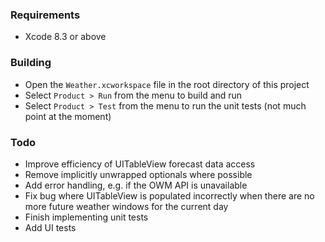 ### Requirements

 * Xcode 8.3 or above

### Building

 * Open the `Weather.xcworkspace` file in the root directory of this project
 * Select `Product > Run` from the menu to build and run
 * Select `Product > Test` from the menu to run the unit tests (not much point at the moment)

### Todo

 * Improve efficiency of UITableView forecast data access
 * Remove implicitly unwrapped optionals where possible
 * Add error handling, e.g. if the OWM API is unavailable
 * Fix bug where UITableView is populated incorrectly when there are no more future weather windows for the current day
 * Finish implementing unit tests
 * Add UI tests
